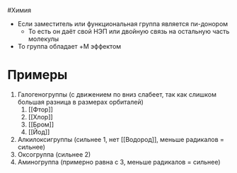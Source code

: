 #Химия 
- Если заместитель или функциональная группа является пи-донором
	- То есть он даёт свой НЭП или двойную связь на остальную часть молекулы 
- То группа обладает +M эффектом
# Примеры
1. Галогеногруппы (с движением по вниз слабеет, так как слишком большая разница в размерах орбиталей)
	1. [[Фтор]]
	2. [[Хлор]]
	3. [[Бром]]
	4. [[Йод]]
2. Алкилоксигруппы (сильнее 1, нет [[Водород]], меньше радикалов = сильнее)
3. Оксогруппа (сильнее 2)
4. Аминогруппа (примерно равна с 3, меньше радикалов = сильнее)